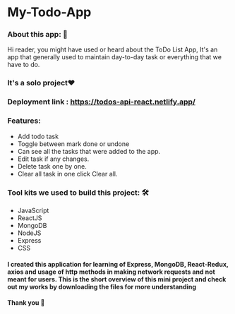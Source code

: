 # My-Todo-App

<h3>About this app: 🙌</h3>
Hi reader, you might have used or heard about the ToDo List App, It's an app that generally used to maintain day-to-day task or everything that we have to do.
<h3>It's a solo project❤️</h3>
<h3>Deployment link : <a href=https://todos-api-react.netlify.app/>https://todos-api-react.netlify.app/</a></h3>
   <h3>Features:</h3>
      <ul>
            <li>Add todo task</li>
            <li>Toggle between mark done or undone</li>
            <li>Can see all the tasks that were added to the app.</li>
            <li>Edit task if any changes.</li>
            <li>Delete task one by one.</li>
            <li>Clear all task in one click Clear all.</li></ul>

   
   <h3>Tool kits we used to build this project: 🛠</h3>
  <ul>
   <li>JavaScript</li>
   <li>ReactJS</li>
   <li>MongoDB</li>
   <li>NodeJS</li>
   <li>Express</li>
   <li>CSS</li></ul>
  <h4>I created this application for learning of Express, MongoDB, React-Redux, axios and usage of http methods in making network requests and not meant for users. This is the short overview of this mini project and check out my works by downloading the files for more understanding</h4>
  <h4>Thank you 🙌</h4>
